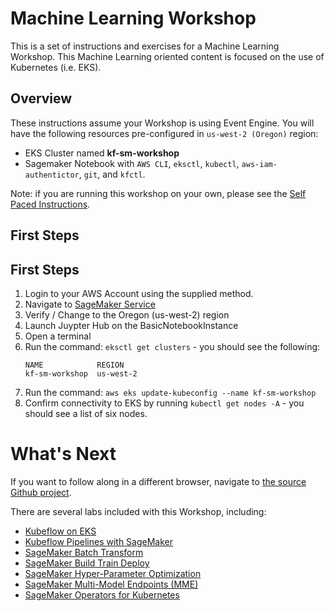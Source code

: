# Machine Learning Workshop

This is a set of instructions and exercises for a Machine Learning Workshop. This Machine Learning oriented content is focused on the use of Kubernetes (i.e. EKS).

## Overview

These instructions assume your Workshop is using Event Engine. You will have the following resources pre-configured in `us-west-2 (Oregon)` region:

- EKS Cluster named **kf-sm-workshop**
- Sagemaker Notebook with `AWS CLI`, `eksctl`, `kubectl`, `aws-iam-authentictor`, `git`, and `kfctl`.

Note: if you are running this workshop on your own, please see the [Self Paced Instructions](README-SELFPACED.md).

## First Steps

## First Steps

1. Login to your AWS Account using the supplied method.
2. Navigate to [SageMaker Service](https://us-west-2.console.aws.amazon.com/sagemaker/)
3. Verify / Change to the Oregon (us-west-2) region
4. Launch Juypter Hub on the BasicNotebookInstance
5. Open a terminal
6. Run the command: `eksctl get clusters` - you should see the following:
   ```
   NAME            REGION
   kf-sm-workshop  us-west-2
   ```
7. Run the command: `aws eks update-kubeconfig --name kf-sm-workshop`
8. Confirm connectivity to EKS by running `kubectl get nodes -A` - you should see a list of six nodes.

# What's Next

If you want to follow along in a different browser, navigate to [the source Github project](https://github.com/jwnichols3/aws-immersion-ml-public).

There are several labs included with this Workshop, including:

- [Kubeflow on EKS](labs/kubeflow/README.md)
- [Kubeflow Pipelines with SageMaker](labs/sagemaker-kubeflow-pipeline/README.md)
- [SageMaker Batch Transform](labs/sagemaker/README.md)
- [SageMaker Build Train Deploy](labs/sagemaker/build-train-deploy/)
- [SageMaker Hyper-Parameter Optimization](labs/sagemaker/README.md)
- [SageMaker Multi-Model Endpoints (MME)](labs/sagemaker/README.md)
- [SageMaker Operators for Kubernetes](labs/sagemaker-operators-for-k8s/README.md)
